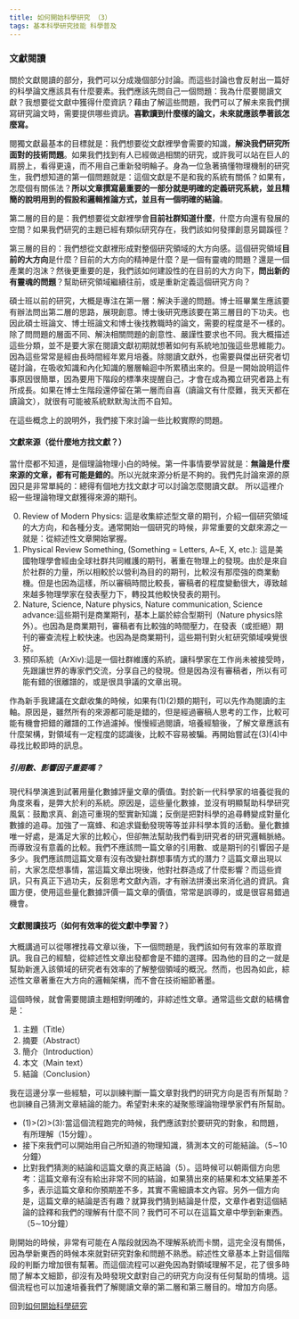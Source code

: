 ```yaml
---
title: 如何開始科學研究 （3）
tags: 基本科學研究技能 科學普及
---
```


### 文獻閱讀

關於文獻閱讀的部分，我們可以分成幾個部分討論。而這些討論也會反射出一篇好的科學論文應該具有什麼要素。我們應該先問自己一個問題：我為什麼要閱讀文獻？我想要從文獻中獲得什麼資訊？藉由了解這些問題，我們可以了解未來我們撰寫研究論文時，需要提供哪些資訊。**喜歡讀到什麼樣的論文，未來就應該學著該怎麼寫。**

閱獨文獻最基本的目標就是：我們想要從文獻裡學會需要的知識，**解決我們研究所面對的技術問題**。如果我們找到有人已經做過相關的研究，或許我可以站在巨人的肩膀上，看得更遠，而不用自己重新發明輪子。身為一位急著搞懂物理機制的研究生，我們想知道的第一個問題就是：這個文獻是不是和我的系統有關係？如果有，怎麼個有關係法？**所以文章撰寫最重要的一部分就是明確的定義研究系統，並且精簡的說明用到的假設和邏輯推論方式，並且有一個明確的結論**。

第二層的目的是：我們想要從文獻裡學會**目前社群知道什麼**，什麼方向還有發展的空間？如果我們研究的主題已經有類似研究存在，我們該如何發揮創意另闢蹊徑？

第三層的目的：我們想從文獻裡形成對整個研究領域的大方向感。這個研究領域**目前的大方向**是什麼？目前的大方向的精神是什麼？是一個有靈魂的問題？還是一個產業的泡沫？然後更重要的是，我們該如何建設性的在目前的大方向下，**問出新的有靈魂的問題**？幫助研究領域繼續往前，或是重新定義這個研究方向？

碩士班以前的研究，大概是專注在第一層：解決手邊的問題。博士班畢業生應該要有辦法問出第二層的思路，展現創意。博士後研究應該要在第三層目的下功夫。也因此碩士班論文、博士班論文和博士後找教職時的論文，需要的程度是不一樣的。除了問問題的層面不同、解決相關問題的創意性、嚴謹性要求也不同。我大概描述這些分類，並不是要大家在閱讀文獻初期就想著如何有系統地加強這些思維能力。因為這些常常是經由長時間經年累月培養。除閱讀文獻外，也需要與傑出研究者切磋討論，在吸收知識和內化知識的層層輪迴中所累積出來的。但是一開始說明這件事原因很簡單，因為要用下階段的標準來提醒自己，才會在成為獨立研究者路上有所成長。如果在博士生階段還停留在第一層而自喜（讀論文有什麼難，我天天都在讀論文），就很有可能被系統默默淘汰而不自知。

在這些概念上的說明外，我們接下來討論一些比較實際的問題。

#### 文獻來源（從什麼地方找文獻？）

當什麼都不知道，是個理論物理小白的時候。第一件事情要學習就是：**無論是什麼來源的文章，都有可能是錯的**。所以光就來源分析是不夠的。我們先討論來源的原因只是非常單純的：總得有個地方找文獻才可以討論怎麼閱讀文獻。
所以這裡介紹一些理論物理文獻獲得來源的期刊。

0. Review of Modern Physics: 這是收集綜述型文章的期刊，介紹一個研究領域的大方向，和各種分支。通常開始一個研究的時候，非常重要的文獻來源之一就是：從綜述性文章開始掌握。
1. Physical Review Something, (Something = Letters, A\~E, X, etc.): 這是美國物理學會經由全球社群共同維護的期刊，著重在物理上的發現。由於是來自於社群的力量，所以相較於以營利為目的的期刊，比較沒有那麼強的商業動機。但是也因為這樣，所以審稿時間比較長，審稿者的程度變動很大，導致越來越多物理學家在發表壓力下，轉投其他較快發表的期刊。
2. Nature, Science, Nature physics, Nature communication, Science advance:這些期刊是商業期刊，基本上屬於綜合型期刊（Nature physics除外）。也因為是商業期刊，審稿者有比較強的時間壓力，在發表（或拒絕）期刊的審查流程上較快速。也因為是商業期刊，這些期刊對火紅研究領域嗅覺很好。
3. 預印系統（ArXiv):這是一個社群維護的系統，讓科學家在工作尚未被接受時，先跟讓世界的專家們交流，分享自己的發現。但是因為沒有審稿者，所以有可能有錯的很離譜的，或是很具爭議的文章出現。

作為新手我建議在文獻收集的時候，如果有(1)(2)類的期刊，可以先作為閱讀的主軸。原因是，雖然所有的來源都可能是錯的，但是經過審稿人思考的工作，比較可能有機會把錯的離譜的工作過濾掉。慢慢經過閱讀，培養經驗後，了解文章應該有什麼架構，對領域有一定程度的認識後，比較不容易被騙。再開始嘗試在(3)(4)中尋找比較即時的訊息。

##### 引用數、影響因子重要嗎？

現代科學演進到試著用量化數據評量文章的價值。對於新一代科學家的培養從我的角度來看，是弊大於利的系統。原因是，這些量化數據，並沒有明顯幫助科學研究風氣：鼓勵求真、創造可重現的堅實新知識；反倒是把對科學的追尋轉變成對量化數據的追尋。加強了一窩蜂、和追求聳動發現等等並非科學本質的活動。量化數據唯一好處，是滿足大家的比較心，但卻無法幫助我們看到研究者的研究邏輯脈絡。而導致沒有意義的比較。我們不應該問一篇文章的引用數、或是期刊的引響因子是多少。我們應該問這篇文章有沒有改變社群想事情方式的潛力？這篇文章出現以前，大家怎麼想事情，當這篇文章出現後，他對社群造成了什麼影響？而這些資訊，只有真正下過功夫，反芻思考文獻內涵，才有辦法拼湊出來消化過的資訊。貪圖方便，使用這些量化數據評價一篇文章的價值，常常是誤導的，或是很容易錯過機會。

#### 文獻閱讀技巧（如何有效率的從文獻中學習？）

大概講過可以從哪裡找尋文章以後，下一個問題是，我們該如何有效率的萃取資訊。我自己的經驗，從綜述性文章出發都會是不錯的選擇。因為他的目的之一就是幫助新進入該領域的研究者有效率的了解整個領域的概況。然而，也因為如此，綜述性文章著重在大方向的邏輯架構，而不會在技術細節著墨。

這個時候，就會需要閱讀主題相對明確的，非綜述性文章。通常這些文獻的結構會是：

1. 主題（Title）
2. 摘要（Abstract）
3. 簡介（Introduction）
4. 本文（Main text）
5. 結論（Conclusion）

我在這邊分享一些經驗，可以訓練判斷一篇文章對我們的研究方向是否有所幫助？也訓練自己猜測文章結論的能力。希望對未來的凝聚態理論物理學家們有所幫助。

* (1)>(2)>(3):當這個流程跑完的時候，我們應該對於要研究的對象，和問題，有所理解（15分鐘）。
* 接下來我們可以開始用自己所知道的物理知識，猜測本文的可能結論。（5$\sim$10分鐘）
* 比對我們猜測的結論和這篇文章的真正結論（5）。這時候可以朝兩個方向思考：這篇文章有沒有給出非常不同的結論，如果猜出來的結果和本文結果差不多，表示這篇文章和你預期差不多，其實不需細讀本文內容。另外一個方向是，這篇文章的結論是否有趣？就算我們猜到結論是什麼，文章作者對這個結論的詮釋和我們的理解有什麼不同？我們可不可以在這篇文章中學到新東西。（5$\sim$10分鐘）

剛開始的時候，非常有可能在Ａ階段就因為不理解系統而卡關，這完全沒有關係，因為學新東西的時候本來就對研究對象和問題不熟悉。綜述性文章基本上對這個階段的判斷力增加很有幫著。而這個流程可以避免因為對領域理解不足，花了很多時間了解本文細節，卻沒有及時發現文獻對自己的研究方向沒有任何幫助的情境。這個流程也可以加速培養我們了解閱讀文章的第二層和第三層目的。增加方向感。


回到[如何開始科學研究](../../07/21/how_to_do_research_1.html)
